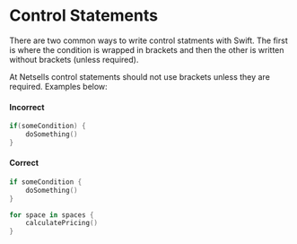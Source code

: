 # Control Statements

There are two common ways to write control statments with Swift. The first is where the condition is wrapped in brackets and then the other is written without brackets (unless required).

At Netsells control statements should not use brackets unless they are required. Examples below:

#### Incorrect

```swift
if(someCondition) {
    doSomething()
}
```

#### Correct

```swift
if someCondition {
    doSomething()
}
```

``` swift
for space in spaces {
    calculatePricing()
}
```